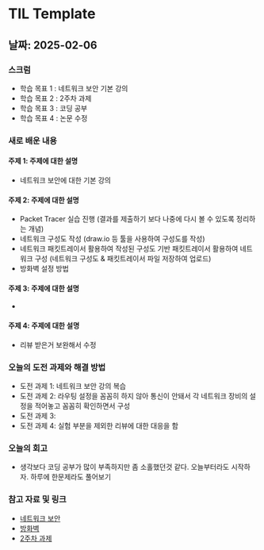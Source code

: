 # TIL Template

## 날짜: 2025-02-06

### 스크럼
- 학습 목표 1 : 네트워크 보안 기본 강의
- 학습 목표 2 : 2주차 과제
- 학습 목표 3 : 코딩 공부
- 학습 목표 4 : 논문 수정

### 새로 배운 내용
#### 주제 1: 주제에 대한 설명
- 네트워크 보안에 대한 기본 강의

#### 주제 2: 주제에 대한 설명
- Packet Tracer 실습 진행 (결과를 제출하기 보다 나중에 다시 볼 수 있도록 정리하는 개념)
- 네트워크 구성도 작성 (draw.io 등 툴을 사용하여 구성도를 작성)
- 네트워크 패킷트레이서 활용하여 작성된 구성도 기반 패킷트레이서 활용하여 네트워크 구성 (네트워크 구성도 & 패킷트레이서 파일 저장하여 업로드)
- 방화벽 설정 방법

#### 주제 3: 주제에 대한 설명
- 

#### 주제 4: 주제에 대한 설명
- 리뷰 받은거 보완해서 수정

### 오늘의 도전 과제와 해결 방법
- 도전 과제 1: 네트워크 보안 강의 복습
- 도전 과제 2: 라우팅 설정을 꼼꼼히 하지 않아 통신이 안돼서 각 네트워크 장비의 설정을 적어놓고 꼼꼼히 확인하면서 구성
- 도전 과제 3: 
- 도전 과제 4: 실험 부분을 제외한 리뷰에 대한 대응을 함

### 오늘의 회고
- 생각보다 코딩 공부가 많이 부족하지만 좀 소홀했던것 같다. 오늘부터라도 시작하자. 하루에 한문제라도 풀어보기

### 참고 자료 및 링크
- [네트워크 보안](https://drive.google.com/file/d/18s5DrtAcHtUDFHY-L4-J4KBvkbkXG1Ed/view)
- [방화벽](https://drive.google.com/file/d/1Iz4xpxVsD0DCRU4K15swkhDAmTVPSccs/view)
- [2주차 과제](https://www.notion.so/adapterz/8cdfb5a811ce4493aa3c5d19ac8e9130)
